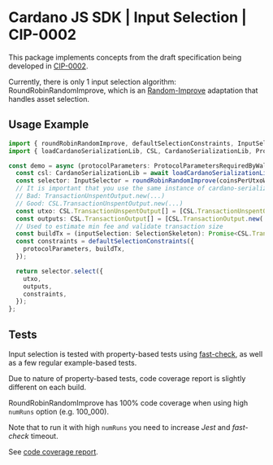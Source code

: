# Cardano JS SDK | Input Selection | CIP-0002

This package implements concepts from the draft specification being developed in [CIP-0002].

Currently, there is only 1 input selection algorithm: RoundRobinRandomImprove, which is an [Random-Improve] adaptation that handles asset selection.

## Usage Example

```typescript
import { roundRobinRandomImprove, defaultSelectionConstraints, InputSelector, SelectionResult, SelectionSkeleton } from '@cardano-sdk/input-selection';
import { loadCardanoSerializationLib, CSL, CardanoSerializationLib, ProtocolParametersRequiredByWallet } from '@cardano-sdk/core';

const demo = async (protocolParameters: ProtocolParametersRequiredByWallet): Promise<SelectionResult> => {
  const csl: CardanoSerializationLib = await loadCardanoSerializationLib();
  const selector: InputSelector = roundRobinRandomImprove(coinsPerUtxoWord);
  // It is important that you use the same instance of cardano-serialization-lib across your application.
  // Bad: TransactionUnspentOutput.new(...)
  // Good: CSL.TransactionUnspentOutput.new(...)
  const utxo: CSL.TransactionUnspentOutput[] = [CSL.TransactionUnspentOutput.new(...), ...];
  const outputs: CSL.TransactionOutput[] = [CSL.TransactionOutput.new(...), ...];
  // Used to estimate min fee and validate transaction size
  const buildTx = (inputSelection: SelectionSkeleton): Promise<CSL.Transaction> => {...};
  const constraints = defaultSelectionConstraints({
    protocolParameters, buildTx,
  });

  return selector.select({
    utxo,
    outputs,
    constraints,
  });
};
```

## Tests

Input selection is tested with property-based tests using [fast-check], as well as a few regular example-based tests.

Due to nature of property-based tests, code coverage report is slightly different on each build.

RoundRobinRandomImprove has 100% code coverage when using high `numRuns` option (e.g. 100_000).

Note that to run it with high `numRuns` you need to increase _Jest_ and _fast-check_ timeout.

See [code coverage report].

[cip-0002]: https://cips.cardano.org/cips/cip2/
[random-improve]: https://cips.cardano.org/cips/cip2/#randomimprove
[fast-check]: https://github.com/dubzzz/fast-check
[code coverage report]: https://input-output-hk.github.io/cardano-js-sdk/coverage/cip2
